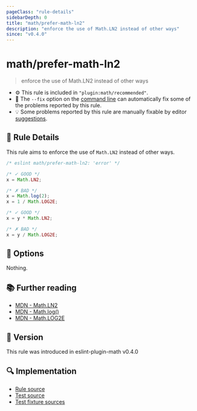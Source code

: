```yaml
---
pageClass: "rule-details"
sidebarDepth: 0
title: "math/prefer-math-ln2"
description: "enforce the use of Math.LN2 instead of other ways"
since: "v0.4.0"
---
```


# math/prefer-math-ln2

> enforce the use of Math.LN2 instead of other ways

- ⚙️ This rule is included in `"plugin:math/recommended"`.
- 🔧 The `--fix` option on the [command line](https://eslint.org/docs/user-guide/command-line-interface#fixing-problems) can automatically fix some of the problems reported by this rule.
- 💡 Some problems reported by this rule are manually fixable by editor [suggestions](https://eslint.org/docs/developer-guide/working-with-rules#providing-suggestions).

## 📖 Rule Details

This rule aims to enforce the use of `Math.LN2` instead of other ways.

<eslint-code-block fix>

<!-- eslint-skip -->

```js
/* eslint math/prefer-math-ln2: 'error' */

/* ✓ GOOD */
x = Math.LN2;

/* ✗ BAD */
x = Math.log(2);
x = 1 / Math.LOG2E;

/* ✓ GOOD */
x = y * Math.LN2;

/* ✗ BAD */
x = y / Math.LOG2E;
```

</eslint-code-block>

## 🔧 Options

Nothing.

## 📚 Further reading

- [MDN - Math.LN2](https://developer.mozilla.org/en-US/docs/Web/JavaScript/Reference/Global_Objects/Math/LN2)
- [MDN - Math.log()](https://developer.mozilla.org/en-US/docs/Web/JavaScript/Reference/Global_Objects/Math/log)
- [MDN - Math.LOG2E](https://developer.mozilla.org/en-US/docs/Web/JavaScript/Reference/Global_Objects/Math/LOG2E)

## 🚀 Version

This rule was introduced in eslint-plugin-math v0.4.0

## 🔍 Implementation

- [Rule source](https://github.com/ota-meshi/eslint-plugin-math/blob/main/src/rules/prefer-math-ln2.ts)
- [Test source](https://github.com/ota-meshi/eslint-plugin-math/blob/main/tests/src/rules/prefer-math-ln2.ts)
- [Test fixture sources](https://github.com/ota-meshi/eslint-plugin-math/tree/main/tests/fixtures/rules/prefer-math-ln2)
